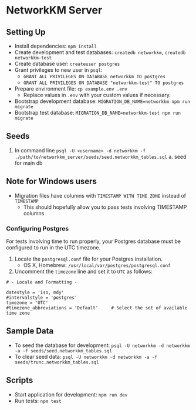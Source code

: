 # NetworkKM Server

## Setting Up

- Install dependencies: `npm install`
- Create development and test databases: `createdb networkkm`, `createdb networkkm-test`
- Create database user: `createuser postgres`
- Grant privileges to new user in `psql`:
  - `GRANT ALL PRIVILEGES ON DATABASE networkkm TO postgres`
  - `GRANT ALL PRIVILEGES ON DATABASE "networkkm-test" TO postgres`
- Prepare environment file: `cp example.env .env`
  - Replace values in `.env` with your custom values if necessary.
- Bootstrap development database: `MIGRATION_DB_NAME=networkkm npm run migrate`
- Bootstrap test database: `MIGRATION_DB_NAME=networkkm-test npm run migrate`

## Seeds

1. In command line `psql -U <username> -d networkkm -f ./path/to/networkkm_server/seeds/seed.networkkm_tables.sql`
  a. seed for main db

## Note for Windows users

- Migration files have columns with `TIMESTAMP WITH TIME ZONE` instead of `TIMESTAMP`
  - This should hopefully allow you to pass tests involving TIMESTAMP columns

### Configuring Postgres

For tests involving time to run properly, your Postgres database must be configured to run in the UTC timezone.

1. Locate the `postgresql.conf` file for your Postgres installation.
    - OS X, Homebrew: `/usr/local/var/postgres/postgresql.conf`
2. Uncomment the `timezone` line and set it to `UTC` as follows:

```
# - Locale and Formatting -

datestyle = 'iso, mdy'
#intervalstyle = 'postgres'
timezone = 'UTC'
#timezone_abbreviations = 'Default'     # Select the set of available time zone
```

## Sample Data

- To seed the database for development: `psql -U networkkm -d networkkm -a -f seeds/seed.networkkm_tables.sql`
- To clear seed data: `psql -U networkkm -d networkkm -a -f seeds/trunc.networkkm_tables.sql`

## Scripts

- Start application for development: `npm run dev`
- Run tests: `npm test`
